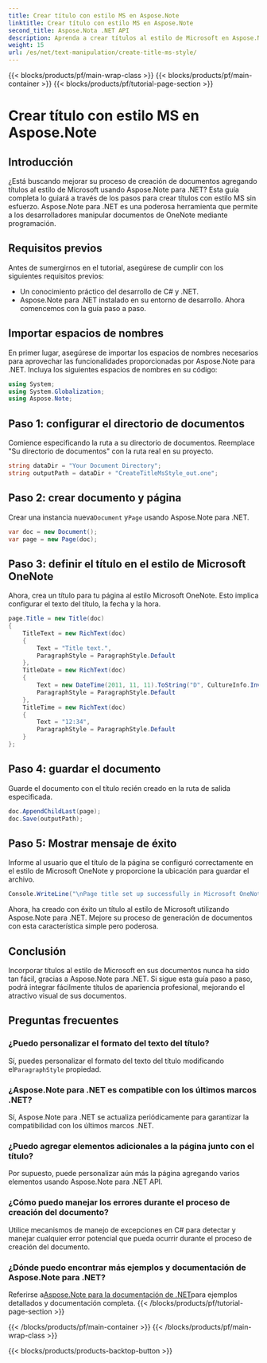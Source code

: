 ```yaml
---
title: Crear título con estilo MS en Aspose.Note
linktitle: Crear título con estilo MS en Aspose.Note
second_title: Aspose.Nota .NET API
description: Aprenda a crear títulos al estilo de Microsoft en Aspose.Note para .NET. Mejore la presentación de sus documentos con este tutorial fácil de seguir.
weight: 15
url: /es/net/text-manipulation/create-title-ms-style/
---
```


{{< blocks/products/pf/main-wrap-class >}}
{{< blocks/products/pf/main-container >}}
{{< blocks/products/pf/tutorial-page-section >}}

# Crear título con estilo MS en Aspose.Note

## Introducción
¿Está buscando mejorar su proceso de creación de documentos agregando títulos al estilo de Microsoft usando Aspose.Note para .NET? Esta guía completa lo guiará a través de los pasos para crear títulos con estilo MS sin esfuerzo. Aspose.Note para .NET es una poderosa herramienta que permite a los desarrolladores manipular documentos de OneNote mediante programación.
## Requisitos previos
Antes de sumergirnos en el tutorial, asegúrese de cumplir con los siguientes requisitos previos:
- Un conocimiento práctico del desarrollo de C# y .NET.
- Aspose.Note para .NET instalado en su entorno de desarrollo.
Ahora comencemos con la guía paso a paso.
## Importar espacios de nombres
En primer lugar, asegúrese de importar los espacios de nombres necesarios para aprovechar las funcionalidades proporcionadas por Aspose.Note para .NET. Incluya los siguientes espacios de nombres en su código:
```csharp
using System;
using System.Globalization;
using Aspose.Note;
```
## Paso 1: configurar el directorio de documentos
Comience especificando la ruta a su directorio de documentos. Reemplace "Su directorio de documentos" con la ruta real en su proyecto.
```csharp
string dataDir = "Your Document Directory";
string outputPath = dataDir + "CreateTitleMsStyle_out.one";
```
## Paso 2: crear documento y página
 Crear una instancia nueva`Document` y`Page` usando Aspose.Note para .NET.
```csharp
var doc = new Document();
var page = new Page(doc);
```
## Paso 3: definir el título en el estilo de Microsoft OneNote
Ahora, crea un título para tu página al estilo Microsoft OneNote. Esto implica configurar el texto del título, la fecha y la hora.
```csharp
page.Title = new Title(doc)
{
    TitleText = new RichText(doc)
    {
        Text = "Title text.",
        ParagraphStyle = ParagraphStyle.Default
    },
    TitleDate = new RichText(doc)
    {
        Text = new DateTime(2011, 11, 11).ToString("D", CultureInfo.InvariantCulture),
        ParagraphStyle = ParagraphStyle.Default
    },
    TitleTime = new RichText(doc)
    {
        Text = "12:34",
        ParagraphStyle = ParagraphStyle.Default
    }
};
```
## Paso 4: guardar el documento
Guarde el documento con el título recién creado en la ruta de salida especificada.
```csharp
doc.AppendChildLast(page);
doc.Save(outputPath);
```
## Paso 5: Mostrar mensaje de éxito
Informe al usuario que el título de la página se configuró correctamente en el estilo de Microsoft OneNote y proporcione la ubicación para guardar el archivo.
```csharp
Console.WriteLine("\nPage title set up successfully in Microsoft OneNote style.\nFile saved at " + outputPath);
```
Ahora, ha creado con éxito un título al estilo de Microsoft utilizando Aspose.Note para .NET. Mejore su proceso de generación de documentos con esta característica simple pero poderosa.
## Conclusión
Incorporar títulos al estilo de Microsoft en sus documentos nunca ha sido tan fácil, gracias a Aspose.Note para .NET. Si sigue esta guía paso a paso, podrá integrar fácilmente títulos de apariencia profesional, mejorando el atractivo visual de sus documentos.
## Preguntas frecuentes
### ¿Puedo personalizar el formato del texto del título?
 Sí, puedes personalizar el formato del texto del título modificando el`ParagraphStyle` propiedad.
### ¿Aspose.Note para .NET es compatible con los últimos marcos .NET?
Sí, Aspose.Note para .NET se actualiza periódicamente para garantizar la compatibilidad con los últimos marcos .NET.
### ¿Puedo agregar elementos adicionales a la página junto con el título?
Por supuesto, puede personalizar aún más la página agregando varios elementos usando Aspose.Note para .NET API.
### ¿Cómo puedo manejar los errores durante el proceso de creación del documento?
Utilice mecanismos de manejo de excepciones en C# para detectar y manejar cualquier error potencial que pueda ocurrir durante el proceso de creación del documento.
### ¿Dónde puedo encontrar más ejemplos y documentación de Aspose.Note para .NET?
 Referirse a[Aspose.Note para la documentación de .NET](https://reference.aspose.com/note/net/)para ejemplos detallados y documentación completa.
{{< /blocks/products/pf/tutorial-page-section >}}

{{< /blocks/products/pf/main-container >}}
{{< /blocks/products/pf/main-wrap-class >}}

{{< blocks/products/products-backtop-button >}}
